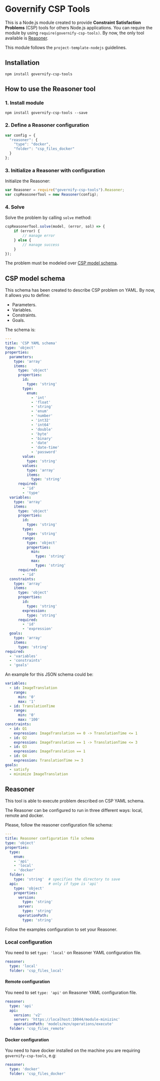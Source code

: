 # Governify CSP Tools
This is a Node.js module created to provide **Constraint Satisfaction Problems** (CSP) tools
for others Node.js applications. You can require the module by using
`require(governify-csp-tools)`. By now, the only tool available is [Reasoner](#Reasoner).

This module follows the `project-template-nodejs` guidelines.

## Installation
```
npm install governify-csp-tools
```

## How to use the Reasoner tool
### 1. Install module
```
npm install governify-csp-tools --save
```

### 2. Define a Reasoner configuration
```javascript
var config = {
  "reasoner": {
    "type": "docker",
    "folder": "csp_files_docker"
  }
};
```

### 3. Initialize a Reasoner with configuration
Initialize the Reasoner:
```javascript
var Reasoner = require("governify-csp-tools").Reasoner;
var cspReasonerTool = new Reasoner(config);
```

### 4. Solve
Solve the problem by calling `solve` method:
```javascript
cspReasonerTool.solve(model, (error, sol) => {
    if (error) {
        // manage error
    } else {
        // manage success
    }
});
```

The problem must be modeled over [CSP model schema](#csp-model-schema).

## CSP model schema
This schema has been created to describe CSP problem on YAML. By now, it allows you
to define:

- Parameters.
- Variables.
- Constraints.
- Goals.

The schema is:

```yaml
---
title: 'CSP YAML schema'
type: 'object'
properties:
  parameters:
    type: 'array'
    items:
      type: 'object'
      properties:
        id:
          type: 'string'
        type:
          enum:
            - 'int'
            - 'float'
            - 'string'
            - 'enum'
            - 'number'
            - 'int32'
            - 'int64'
            - 'double'
            - 'byte'
            - 'binary'
            - 'date'
            - 'date-time'
            - 'password'
        value:
          type: 'string'
        values:
          type: 'array'
          items:
            type: 'string'
      required:
        - 'id'
        - 'type'
  variables:
    type: 'array'
    items:
      type: 'object'
      properties:
        id:
          type: 'string'
        type:
          type: 'string'
        range:
          type: 'object'
          properties:
            min:
              type: 'string'
            max:
              type: 'string'
      required:
        - 'id'
  constraints:
    type: 'array'
    items:
      type: 'object'
      properties:
        id:
          type: 'string'
        expression:
          type: 'string'
      required:
        - 'id'
        - 'expression'
  goals:
    type: 'array'
    items:
      type: 'string'
required:
  - 'variables'
  - 'constraints'
  - 'goals'

```

An example for this JSON schema could be:
```yaml
variables:
  - id: ImageTranslation
    range:
      min: '0'
      max: '1'
  - id: TranslationTime
    range:
      min: '0'
      max: '100'
constraints:
  - id: Q1
    expression: ImageTranslation == 0 -> TranslationTime <= 1
  - id: Q2
    expression: ImageTranslation == 1 -> TranslationTime <= 3
  - id: Q3
    expression: ImageTranslation == 1
  - id: Q4
    expression: TranslationTime >= 3
goals:
  - satisfy
  - minimize ImageTranslation

```

## Reasoner
This tool is able to execute problem described on CSP YAML schema.

The Reasoner can be configured to run in three different ways: local, remote and docker.

Please, follow the reasoner configuration file schema:

```yaml
---
title: Reasoner configuration file schema
type: 'object'
properties:
  type:
    enum:
    - 'api'
    - 'local'
    - 'docker'
  folder:
    type: 'string'  # specifies the directory to save 
  api:              # only if type is 'api'
    type: 'object'
    properties:
      version:
        type: 'string'
      server:
        type: 'string'
      operationPath:
        type: 'string'

```

Follow the examples configuration to set your Reasoner.

### Local configuration
You need to set `type: 'local'` on Reasoner YAML configuration file.

```yaml
reasoner:
  type: 'local'
  folder: 'csp_files_local'
```

#### Remote configuration
You need to set `type: 'api'` on Reasoner YAML configuration file.

```yaml
reasoner:
  type: 'api'
  api:
    version: 'v2'
    server: 'https://localhost:10044/module-minizinc'
    operationPath: 'models/mzn/operations/execute'
  folder: 'csp_files_remote'
```

#### Docker configuration
You need to have docker installed on the machine you are requiring `governify-csp-tools`, e.g:

```yaml
reasoner:
  type: 'docker'
  folder: 'csp_files_docker'
```